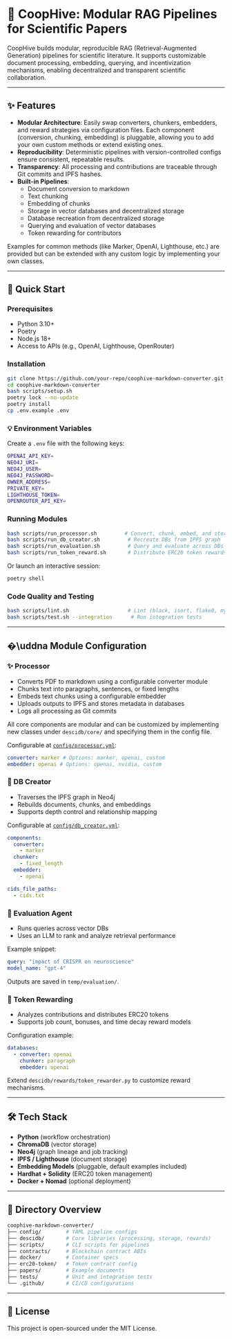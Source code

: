 # 🧠 CoopHive: Modular RAG Pipelines for Scientific Papers

CoopHive builds modular, reproducible RAG (Retrieval-Augmented Generation) pipelines for scientific literature. It supports customizable document processing, embedding, querying, and incentivization mechanisms, enabling decentralized and transparent scientific collaboration.

---

## ✨ Features

- **Modular Architecture**: Easily swap converters, chunkers, embedders, and reward strategies via configuration files. Each component (conversion, chunking, embedding) is pluggable, allowing you to add your own custom methods or extend existing ones.
- **Reproducibility**: Deterministic pipelines with version-controlled configs ensure consistent, repeatable results.
- **Transparency**: All processing and contributions are traceable through Git commits and IPFS hashes.
- **Built-in Pipelines**:
  - Document conversion to markdown
  - Text chunking
  - Embedding of chunks
  - Storage in vector databases and decentralized storage
  - Database recreation from decentralized storage
  - Querying and evaluation of vector databases
  - Token rewarding for contributors

Examples for common methods (like Marker, OpenAI, Lighthouse, etc.) are provided but can be extended with any custom logic by implementing your own classes.

---

## 🚀 Quick Start

### Prerequisites

- Python 3.10+
- Poetry
- Node.js 18+
- Access to APIs (e.g., OpenAI, Lighthouse, OpenRouter)

### Installation

```bash
git clone https://github.com/your-repo/coophive-markdown-converter.git
cd coophive-markdown-converter
bash scripts/setup.sh
poetry lock --no-update
poetry install
cp .env.example .env
```

### 💡 Environment Variables

Create a `.env` file with the following keys:

```bash
OPENAI_API_KEY=
NEO4J_URI=
NEO4J_USER=
NEO4J_PASSWORD=
OWNER_ADDRESS=
PRIVATE_KEY=
LIGHTHOUSE_TOKEN=
OPENROUTER_API_KEY=
```

### Running Modules

```bash
bash scripts/run_processor.sh         # Convert, chunk, embed, and store documents
bash scripts/run_db_creator.sh         # Recreate DBs from IPFS graph
bash scripts/run_evaluation.sh         # Query and evaluate across DBs
bash scripts/run_token_reward.sh       # Distribute ERC20 token rewards
```

Or launch an interactive session:

```bash
poetry shell
```

### Code Quality and Testing

```bash
bash scripts/lint.sh                   # Lint (black, isort, flake8, mypy)
bash scripts/test.sh --integration      # Run integration tests
```

---

## �\uddna Module Configuration

### ✨ Processor

- Converts PDF to markdown using a configurable converter module
- Chunks text into paragraphs, sentences, or fixed lengths
- Embeds text chunks using a configurable embedder
- Uploads outputs to IPFS and stores metadata in databases
- Logs all processing as Git commits

All core components are modular and can be customized by implementing new classes under `descidb/core/` and specifying them in the config file.

Configurable at [`config/processor.yml`](config/processor.yml):

```yaml
converter: marker # Options: marker, openai, custom
embedder: openai # Options: openai, nvidia, custom
```

### 🔁 DB Creator

- Traverses the IPFS graph in Neo4j
- Rebuilds documents, chunks, and embeddings
- Supports depth control and relationship mapping

Configurable at [`config/db_creator.yml`](config/db_creator.yml):

```yaml
components:
  converter:
    - marker
  chunker:
    - fixed_length
  embedder:
    - openai

cids_file_paths:
  - cids.txt
```

### 🔎 Evaluation Agent

- Runs queries across vector DBs
- Uses an LLM to rank and analyze retrieval performance

Example snippet:

```yaml
query: "impact of CRISPR on neuroscience"
model_name: "gpt-4"
```

Outputs are saved in `temp/evaluation/`.

### 🏅 Token Rewarding

- Analyzes contributions and distributes ERC20 tokens
- Supports job count, bonuses, and time decay reward models

Configuration example:

```yaml
databases:
  - converter: openai
    chunker: paragraph
    embedder: openai
```

Extend `descidb/rewards/token_rewarder.py` to customize reward mechanisms.

---

## 🛠️ Tech Stack

- **Python** (workflow orchestration)
- **ChromaDB** (vector storage)
- **Neo4j** (graph lineage and job tracking)
- **IPFS / Lighthouse** (document storage)
- **Embedding Models** (pluggable, default examples included)
- **Hardhat + Solidity** (ERC20 token management)
- **Docker + Nomad** (optional deployment)

---

## 📄 Directory Overview

```bash
coophive-markdown-converter/
├── config/        # YAML pipeline configs
├── descidb/       # Core libraries (processing, storage, rewards)
├── scripts/       # CLI scripts for pipelines
├── contracts/     # Blockchain contract ABIs
├── docker/        # Container specs
├── erc20-token/   # Token contract config
├── papers/        # Example documents
├── tests/         # Unit and integration tests
└── .github/       # CI/CD configurations
```

---

## 📅 License

This project is open-sourced under the MIT License.
